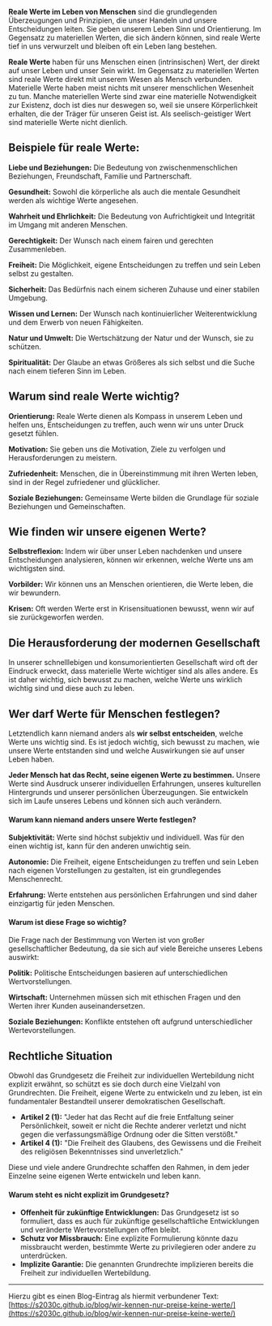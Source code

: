 **Reale Werte im Leben von Menschen** sind die grundlegenden Überzeugungen und Prinzipien, die unser Handeln und unsere Entscheidungen leiten. Sie geben unserem Leben Sinn und Orientierung. Im Gegensatz zu materiellen Werten, die sich ändern können, sind reale Werte tief in uns verwurzelt und bleiben oft ein Leben lang bestehen.

**Reale Werte** haben für uns Menschen einen (intrinsischen) Wert, der direkt auf unser Leben und unser Sein wirkt. Im Gegensatz zu materiellen Werten sind reale Werte direkt mit unserem Wesen als Mensch verbunden. Materielle Werte haben meist nichts mit unserer menschlichen Wesenheit zu tun. Manche materiellen Werte sind zwar eine materielle Notwendigkeit zur Existenz, doch ist dies nur deswegen so, weil sie unsere Körperlichkeit erhalten, die der Träger für unseren Geist ist. Als seelisch-geistiger Wert sind materielle Werte nicht dienlich. 

## Beispiele für reale Werte:

**Liebe und Beziehungen:** Die Bedeutung von zwischenmenschlichen Beziehungen, Freundschaft, Familie und Partnerschaft.

**Gesundheit:** Sowohl die körperliche als auch die mentale Gesundheit werden als wichtige Werte angesehen.

**Wahrheit und Ehrlichkeit:** Die Bedeutung von Aufrichtigkeit und Integrität im Umgang mit anderen Menschen.

**Gerechtigkeit:** Der Wunsch nach einem fairen und gerechten Zusammenleben.

**Freiheit:** Die Möglichkeit, eigene Entscheidungen zu treffen und sein Leben selbst zu gestalten.

**Sicherheit:** Das Bedürfnis nach einem sicheren Zuhause und einer stabilen Umgebung.

**Wissen und Lernen:** Der Wunsch nach kontinuierlicher Weiterentwicklung und dem Erwerb von neuen Fähigkeiten.

**Natur und Umwelt:** Die Wertschätzung der Natur und der Wunsch, sie zu schützen.

**Spiritualität:** Der Glaube an etwas Größeres als sich selbst und die Suche nach einem tieferen Sinn im Leben.

## Warum sind reale Werte wichtig?

**Orientierung:** Reale Werte dienen als Kompass in unserem Leben und helfen uns, Entscheidungen zu treffen, auch wenn wir uns unter Druck gesetzt fühlen.

**Motivation:** Sie geben uns die Motivation, Ziele zu verfolgen und Herausforderungen zu meistern.

**Zufriedenheit:** Menschen, die in Übereinstimmung mit ihren Werten leben, sind in der Regel zufriedener und glücklicher.

**Soziale Beziehungen:** Gemeinsame Werte bilden die Grundlage für soziale Beziehungen und Gemeinschaften.

## Wie finden wir unsere eigenen Werte?

**Selbstreflexion:** Indem wir über unser Leben nachdenken und unsere Entscheidungen analysieren, können wir erkennen, welche Werte uns am wichtigsten sind.

**Vorbilder:** Wir können uns an Menschen orientieren, die Werte leben, die wir bewundern.

**Krisen:** Oft werden Werte erst in Krisensituationen bewusst, wenn wir auf sie zurückgeworfen werden.

## Die Herausforderung der modernen Gesellschaft

In unserer schnelllebigen und konsumorientierten Gesellschaft wird oft der Eindruck erweckt, dass materielle Werte wichtiger sind als alles andere. Es ist daher wichtig, sich bewusst zu machen, welche Werte uns wirklich wichtig sind und diese auch zu leben.

## 

## 

## Wer darf Werte für Menschen festlegen? 

Letztendlich kann niemand anders als **wir selbst entscheiden**, welche Werte uns wichtig sind. Es ist jedoch wichtig, sich bewusst zu machen, wie unsere Werte entstanden sind und welche Auswirkungen sie auf unser Leben haben. 

**Jeder Mensch hat das Recht, seine eigenen Werte zu bestimmen.** Unsere Werte sind Ausdruck unserer individuellen Erfahrungen, unseres kulturellen Hintergrunds und unserer persönlichen Überzeugungen. Sie entwickeln sich im Laufe unseres Lebens und können sich auch verändern.

#### Warum kann niemand anders unsere Werte festlegen?

**Subjektivität:** Werte sind höchst subjektiv und individuell. Was für den einen wichtig ist, kann für den anderen unwichtig sein.

**Autonomie:** Die Freiheit, eigene Entscheidungen zu treffen und sein Leben nach eigenen Vorstellungen zu gestalten, ist ein grundlegendes Menschenrecht.

**Erfahrung:** Werte entstehen aus persönlichen Erfahrungen und sind daher einzigartig für jeden Menschen.

#### Warum ist diese Frage so wichtig?

Die Frage nach der Bestimmung von Werten ist von großer gesellschaftlicher Bedeutung, da sie sich auf viele Bereiche unseres Lebens auswirkt:

**Politik:** Politische Entscheidungen basieren auf unterschiedlichen Wertvorstellungen.

**Wirtschaft:** Unternehmen müssen sich mit ethischen Fragen und den Werten ihrer Kunden auseinandersetzen.

**Soziale Beziehungen:** Konflikte entstehen oft aufgrund unterschiedlicher Wertevorstellungen.

## Rechtliche Situation

Obwohl das Grundgesetz die Freiheit zur individuellen Wertebildung nicht explizit erwähnt, so schützt es sie doch durch eine Vielzahl von Grundrechten. Die Freiheit, eigene Werte zu entwickeln und zu leben, ist ein fundamentaler Bestandteil unserer demokratischen Gesellschaft.

* **Artikel 2 (1):** "Jeder hat das Recht auf die freie Entfaltung seiner Persönlichkeit, soweit er nicht die Rechte anderer verletzt und nicht gegen die verfassungsmäßige Ordnung oder die Sitten verstößt."    
* **Artikel 4 (1):** "Die Freiheit des Glaubens, des Gewissens und die Freiheit des religiösen Bekenntnisses sind unverletzlich."

Diese und viele andere Grundrechte schaffen den Rahmen, in dem jeder Einzelne seine eigenen Werte entwickeln und leben kann.

#### Warum steht es nicht explizit im Grundgesetz?

* **Offenheit für zukünftige Entwicklungen:** Das Grundgesetz ist so formuliert, dass es auch für zukünftige gesellschaftliche Entwicklungen und veränderte Wertevorstellungen offen bleibt.  
* **Schutz vor Missbrauch:** Eine explizite Formulierung könnte dazu missbraucht werden, bestimmte Werte zu privilegieren oder andere zu unterdrücken.  
* **Implizite Garantie:** Die genannten Grundrechte implizieren bereits die Freiheit zur individuellen Wertebildung.

---

Hierzu gibt es einen Blog-Eintrag als hiermit verbundener Text: [https://s2030c.github.io/blog/wir-kennen-nur-preise-keine-werte/](https://s2030c.github.io/blog/wir-kennen-nur-preise-keine-werte/)

